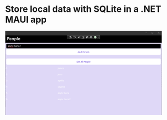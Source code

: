 # Store local data with SQLite in a .NET MAUI app
![Game](https://github.com/hadisptr/gambar/blob/main/Screenshot%202023-02-26%20214242.png)
